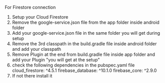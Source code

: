 For Firestore connection 

1. Setup your Cloud Firestore 
2. Remove the google-service.json file from the app folder inside android folder
3. Add your google-service.json file in the same folder you will get during setup 
4. Remove the 3rd classpath in the build.gradle file inside android folder and add your classpath 
5. Remove Plugin at the end from build.gradle file inside app folder and add your Plugin "you will get at the setup"
6. check the following dependencies in the pubspec.yaml file 
cloud_firestore: ^4.5.1
firebase_database: ^10.1.0
firebase_core: ^2.9.0
7. If not there install it 

